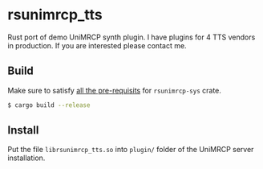 # rsunimrcp_tts
Rust port of demo UniMRCP synth plugin. I have plugins for 4 TTS vendors in production. If you are interested please contact me.

## Build
Make sure to satisfy [all the pre-requisits](https://github.com/akmitrich/rsunimrcp-sys#build) for `rsunimrcp-sys` crate.

```bash
$ cargo build --release
```

## Install
Put the file `librsunimrcp_tts.so` into `plugin/` folder of the UniMRCP server installation.
